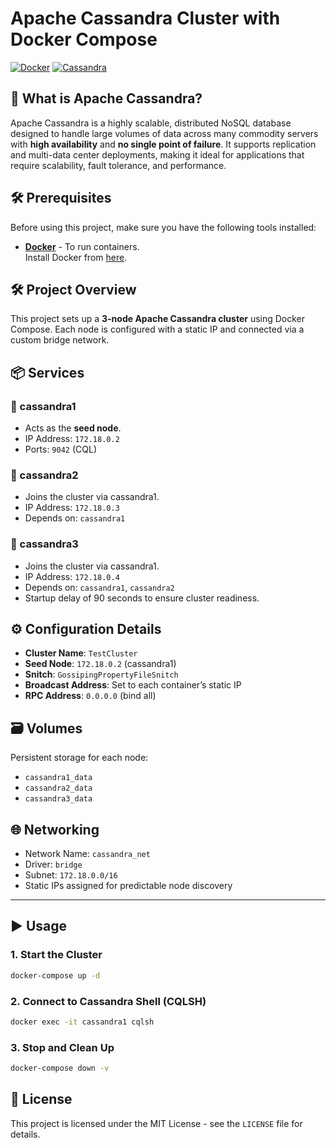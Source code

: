 # Apache Cassandra Cluster with Docker Compose

[![Docker](https://img.shields.io/badge/Docker-Required-blue.svg)](https://www.docker.com/)
[![Cassandra](https://img.shields.io/badge/Cassandra-4.1-yellow.svg)](https://cassandra.apache.org/)

## 📖 What is Apache Cassandra?

Apache Cassandra is a highly scalable, distributed NoSQL database designed to handle large volumes of data across many commodity servers with **high availability** and **no single point of failure**. It supports replication and multi-data center deployments, making it ideal for applications that require scalability, fault tolerance, and performance.

## 🛠️ Prerequisites

Before using this project, make sure you have the following tools installed:

- [**Docker**](https://www.docker.com/) - To run containers.  
  Install Docker from [here](https://www.docker.com/get-started).

## 🛠️ Project Overview

This project sets up a **3-node Apache Cassandra cluster** using Docker Compose. Each node is configured with a static IP and connected via a custom bridge network.

## 📦 Services

### 🔹 cassandra1

- Acts as the **seed node**.
- IP Address: `172.18.0.2`
- Ports: `9042` (CQL)

### 🔹 cassandra2

- Joins the cluster via cassandra1.
- IP Address: `172.18.0.3`
- Depends on: `cassandra1`

### 🔹 cassandra3

- Joins the cluster via cassandra1.
- IP Address: `172.18.0.4`
- Depends on: `cassandra1`, `cassandra2`
- Startup delay of 90 seconds to ensure cluster readiness.

## ⚙️ Configuration Details

- **Cluster Name**: `TestCluster`
- **Seed Node**: `172.18.0.2` (cassandra1)
- **Snitch**: `GossipingPropertyFileSnitch`
- **Broadcast Address**: Set to each container’s static IP
- **RPC Address**: `0.0.0.0` (bind all)

## 🗃️ Volumes

Persistent storage for each node:

- `cassandra1_data`
- `cassandra2_data`
- `cassandra3_data`

## 🌐 Networking

- Network Name: `cassandra_net`
- Driver: `bridge`
- Subnet: `172.18.0.0/16`
- Static IPs assigned for predictable node discovery

---

## ▶️ Usage

### 1. Start the Cluster

```bash
docker-compose up -d
```

### 2. Connect to Cassandra Shell (CQLSH)

```bash
docker exec -it cassandra1 cqlsh
```

### 3. Stop and Clean Up

```bash
docker-compose down -v
```

## 📜 License

This project is licensed under the MIT License - see the `LICENSE` file for details.
